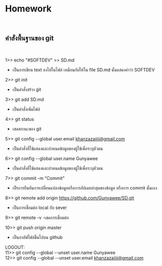 
<h1> Homework </h1> <br/>
 <h2> คำสั่งพื้นฐานของ git </h2> <br/>
  
  
1>> echo "#SOFTDEV" >> SD.md <br/>
  - เป็นการเขียน text ลงไปในไฟล์ เหมือนกับให้ใน file SD.md นั้นแสดงคำว่า SOFTDEV <br/>
  
2>> git init <br/>
  - เป็นคำสั่งสร้าง git <br/>
  
3>> git add SD.md <br/>
  - เป็นคำสั่งเพิ่มไฟล์ <br/>
  
4>> git status <br/>
  -   เชคสถานะของ git <br/>

5>> git config --global user.email khanzazaiiii@gmail.com <br/>
  -   เป็นคำสั่งที่ใช้แสดงและกำหนดข้อมูลของผู้ใช้เพื่อระบุตัวตน <br/>
  
6>> git config --global user.name Gunyawee <br/>
  -    เป็นคำสั่งที่ใช้แสดงและกำหนดข้อมูลของผู้ใช้เพื่อระบุตัวตน <br/>
  
7>> git commit -m "Commit"
  - เป็รการยืนยันการเปลี่ยนแปลงข้อมูลหรือการอัปเดทบ่าสุดของข้อมูล หรือการ commit นั้นเอง <br/>
   
8>> git remote add origin https://github.com/Gunyawee/SD.git
   - เป็นการเชื่อมต่อ local กับ sever <br/>
   
9>> git remote -v
   -เชคการเชื่อมต่อ <br/>
   
10>> git push origin master
   - เป็นกาอัฟไฟล์ขึ้นไปบน github  <br/>
   


LOGOUT: <br/>
11>> git config --global --unset user.name Gunyawee <br/>
12>> git config --global --unset user.email khanzazaiiii@gmail.com <br/>
  # <br/>





  
  
  



